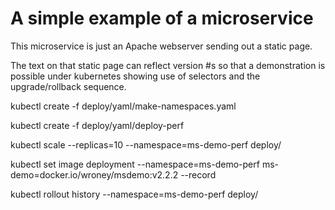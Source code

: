 # A simple example of a microservice

This microservice is just an Apache webserver sending out a static page.  

The text on that static page can reflect version #s so that a demonstration
is possible under kubernetes showing use of selectors and the upgrade/rollback
sequence.

kubectl create -f deploy/yaml/make-namespaces.yaml

kubectl create -f deploy/yaml/deploy-perf

kubectl scale --replicas=10 --namespace=ms-demo-perf deploy/<name>

kubectl set image deployment --namespace=ms-demo-perf <name> ms-demo=docker.io/wroney/msdemo:v2.2.2 --record

kubectl rollout history --namespace=ms-demo-perf deploy/<name>

